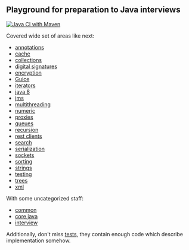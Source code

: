 
## Playground for preparation to Java interviews

[![Java CI with Maven](https://github.com/andrei-punko/java-interview/actions/workflows/maven.yml/badge.svg)](https://github.com/andrei-punko/java-interview/actions/workflows/maven.yml)

Covered wide set of areas like next:
- [annotations](./src/main/java/by/andd3dfx/annotation)
- [cache](./src/main/java/by/andd3dfx/cache)
- [collections](./src/main/java/by/andd3dfx/collections)
- [digital signatures](./src/main/java/by/andd3dfx/digitalsignature)
- [encryption](./src/main/java/by/andd3dfx/encrypt)
- [Guice](./src/main/java/by/andd3dfx/guice)
- [iterators](./src/main/java/by/andd3dfx/iterators)
- [java 8](./src/main/java/by/andd3dfx/java8)
- [jms](./src/main/java/by/andd3dfx/jms)
- [multithreading](./src/main/java/by/andd3dfx/multithreading)
- [numeric](./src/main/java/by/andd3dfx/numeric)
- [proxies](./src/main/java/by/andd3dfx/proxy)
- [queues](./src/main/java/by/andd3dfx/queue)
- [recursion](./src/main/java/by/andd3dfx/recursion)
- [rest clients](./src/main/java/by/andd3dfx/restclient)
- [search](./src/main/java/by/andd3dfx/search)
- [serialization](./src/main/java/by/andd3dfx/serialization)
- [sockets](./src/main/java/by/andd3dfx/sockets)
- [sorting](./src/main/java/by/andd3dfx/sorting)
- [strings](./src/main/java/by/andd3dfx/string)
- [testing](./src/main/java/by/andd3dfx/testing)
- [trees](./src/main/java/by/andd3dfx/tree)
- [xml](./src/main/java/by/andd3dfx/xml)

With some uncategorized staff:
- [common](./src/main/java/by/andd3dfx/common)
- [core java](./src/main/java/by/andd3dfx/core)
- [interview](./src/main/java/by/andd3dfx/interview)

Additionally, don't miss [tests](./src/test/java/by/andd3dfx), they contain enough code which describe implementation somehow.
